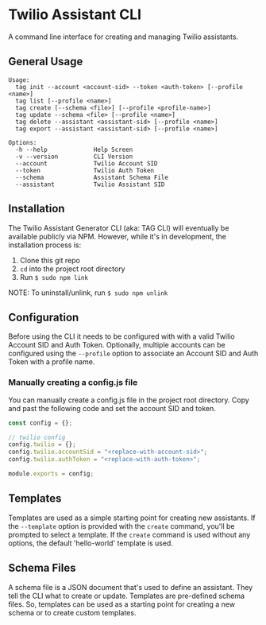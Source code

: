 Twilio Assistant CLI
========
A command line interface for creating and managing Twilio assistants.

## General Usage

```
Usage:
  tag init --account <account-sid> --token <auth-token> [--profile <name>]
  tag list [--profile <name>]
  tag create [--schema <file>] [--profile <profile-name>]
  tag update --schema <file> [--profile <name>]
  tag delete --assistant <assistant-sid> [--profile <name>]
  tag export --assistant <assistant-sid> [--profile <name>]

Options:
  -h --help             Help Screen
  -v --version          CLI Version
  --account             Twilio Account SID
  --token               Twilio Auth Token
  --schema              Assistant Schema File
  --assistant           Twilio Assistant SID
```
## Installation
The Twilio Assistant Generator CLI (aka: TAG CLI) will eventually be available publicly via NPM. However, while it's in development, the installation process is:

 1. Clone this git repo
 2. `cd` into the project root directory
 3. Run `$ sudo npm link`

NOTE: To uninstall/unlink, run `$ sudo npm unlink`

## Configuration
Before using the CLI it needs to be configured with with a valid Twilio Account SID and Auth Token. Optionally, multiple accounts can be configured using the `--profile` option to associate an Account SID and Auth Token with a profile name. 

### Manually creating a config.js file
You can manually create a config.js file in the project root directory. Copy and past the following code and set the account SID and token.

```javascript
const config = {};

// twilio config
config.twilio = {};
config.twilio.accountSid = "<replace-with-account-sid>";
config.twilio.authToken = "<replace-with-auth-token>";

module.exports = config;
```

## Templates 
Templates are used as a simple starting point for creating new assistants. If the `--template` option is provided with the `create` command, you'll be prompted to select a template. If the `create` command is used without any options, the default 'hello-world' template is used.

## Schema Files
A schema file is a JSON document that's used to define an assistant. They tell the CLI what to create or update. Templates are pre-defined schema files. So, templates can be used as a starting point for creating a new schema or to create custom templates.